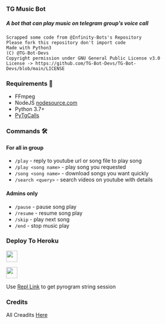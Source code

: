 ### TG Music Bot

##### A bot that can play music on telegram group's voice call

```
Scrapped some code from @Infinity-Bots's Repository
Please fork this repository don't import code
Made with Python3
(C) @TG-Bot-Devs
Copyright permission under GNU General Public License v3.0
License -> https://github.com/TG-Bot-Devs/TG-Bot-Devs/blob/main/LICENSE
```

<h3>Requirements 📝</h3>

- FFmpeg
- NodeJS [nodesource.com](https://nodesource.com/)
- Python 3.7+
- [PyTgCalls](https://github.com/pytgcalls/pytgcalls)

### Commands 🛠
#### For all in group
- `/play` - reply to youtube url or song file to play song
- `/play <song name>` - play song you requested
- `/song <song name>` - download songs you want quickly
- `/search <query>` - search videos on youtube with details

#### Admins only
- `/pause` - pause song play
- `/resume` - resume song play
- `/skip` - play next song
- `/end` - stop music play

### Deploy To Heroku</h4>

<p align="left">
  <a href="https://heroku.com/deploy/">
     <img height="30px" src="https://img.shields.io/badge/Deploy%20To%20Heroku-blueviolet?style=for-the-badge&logo=heroku">
  </a>

<p align="left">
  <a href="https://replit.com/@SpEcHiDe/GenerateStringSession">
     <img height="30px" src="https://img.shields.io/badge/Repl%20It-blueviolet?style=for-the-badge&logo=repl">
  </a>

Use [Repl Link](https://replit.com/@SpEcHiDe/GenerateStringSession) to get pyrogram string session

### Credits
 All Creadits [Here](https://telegra.ph/CREDITS-05-02)
